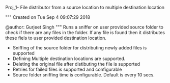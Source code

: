 
Proj_1- File distributor from a source location to multiple destination location

"""
Created on Tue Sep  4 09:07:29 2018

@author: Gurjeet Singh
"""
Runs a sniffer on user provided source folder to check if there are any files in the folder. If any file is found then it distributes these fiels to user provided destination location.
- Sniffing of the source folder for distributing newly added files is supported
- Defining Multiple destination locations are supported. 
- Deleting the original file after distibuting the file is supported
- Retries for failed files is supported and configurable
- Source folder sniffing time is configurable. Default is every 10 secs. 
